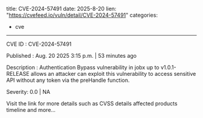  
title: CVE-2024-57491
date: 2025-8-20
lien: "https://cvefeed.io/vuln/detail/CVE-2024-57491"
categories:
  - cve
---

CVE ID : CVE-2024-57491

Published :  Aug. 20
2025
3:15 p.m. | 53 minutes ago

Description : Authentication Bypass vulnerability in jobx up to v1.0.1-RELEASE allows an attacker can exploit this vulnerability to access sensitive API without any token via the preHandle function.

Severity: 0.0 | NA

Visit the link for more details
such as CVSS details
affected products
timeline
and more...
